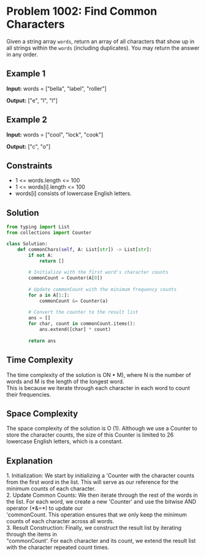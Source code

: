 # Problem 1002: Find Common Characters

Given a string array `words`, return an array of all characters that show up in all strings within the `words` (including duplicates). You may return the answer in any order.

## Example 1

**Input:** words = ["bella", "label", "roller"]

**Output:** ["e", "l", "l"]

## Example 2

**Input:** words = ["cool", "lock", "cook"]

**Output:** ["c", "o"]

## Constraints

- 1 <= words.length <= 100
- 1 <= words[i].length <= 100
- words[i] consists of lowercase English letters.

## Solution

```python
from typing import List
from collections import Counter

class Solution:
    def commonChars(self, A: List[str]) -> List[str]:
        if not A:
            return []
        
        # Initialize with the first word's character counts
        commonCount = Counter(A[0])
        
        # Update commonCount with the minimum frequency counts
        for a in A[1:]:
            commonCount &= Counter(a)
        
        # Convert the counter to the result list
        ans = []
        for char, count in commonCount.items():
            ans.extend([char] * count)
        
        return ans
```
<h2>Time Complexity</h2>
The time complexity of the solution is ON • M), where N is the number of words and M is the length of the longest word.<br>
This is because we iterate through each character in each word to count their frequencies.<br>
<h2>Space Complexity</h2>
The space complexity of the solution is O (1). Although we use a Counter to store the character counts, the size of this Counter is limited to 26 lowercase English letters, which is a constant.<br>
<h2>Explanation</h2>
1. Initialization: We start by initializing a 'Counter with the character counts from the first word in the list. This will serve as our reference for the minimum counts of each character.<br>
2. Update Common Counts: We then iterate through the rest of the words in the list. For each word, we create a new 'Counter' and use the bitwise AND operator (*&=*) to update our<br>
'commonCount. This operation ensures that we only keep the minimum counts of each character across all words.<br>
3. Result Construction: Finally, we construct the result list by iterating through the items in<br>
"commonCount'. For each character and its count, we extend the result list with the character repeated count times.<br>